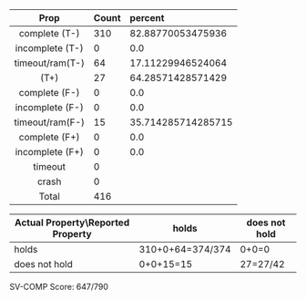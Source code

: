 
| Prop | Count | percent |
|:----:|:------|:--|
|complete   (T-)|310| 82.88770053475936 |
|incomplete (T-)|0|0.0 |
|timeout/ram(T-)|64|17.11229946524064 |
|           (T+)|27|64.28571428571429 |
|complete   (F-)|0|0.0 |
|incomplete (F-)|0|0.0 |
|timeout/ram(F-)|15|35.714285714285715 |
|complete   (F+)|0|0.0 |
|incomplete (F+)|0|0.0 |
|timeout        |0| |
|crash          |0| |
|Total          |416| |

| Actual Property\Reported Property | holds | does not hold |
|------------------------------------|-------|---------------|
| holds | 310+0+64=374/374 | 0+0=0 |
| does not hold | 0+0+15=15 | 27=27/42 |

SV-COMP Score: 647/790

